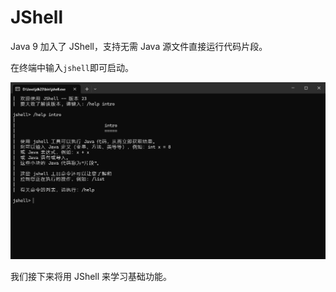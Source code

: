 # JShell

Java 9 加入了 JShell，支持无需 Java 源文件直接运行代码片段。

在终端中输入`jshell`即可启动。

![jshell](img/jshell.png)

我们接下来将用 JShell 来学习基础功能。
